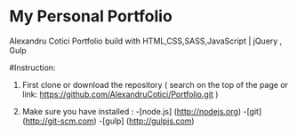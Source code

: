 # My Personal Portfolio


Alexandru Cotici Portfolio build with HTML,CSS,SASS,JavaScript | jQuery , Gulp

#Instruction:

1. First clone or download the repository ( search on the top of the page or link: https://github.com/AlexandruCotici/Portfolio.git )

2. Make sure you have installed : -[node.js] (http://nodejs.org)
								  -[git] (http://git-scm.com)
								  -[gulp] (http://gulpjs.com)